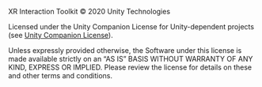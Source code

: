 XR Interaction Toolkit © 2020 Unity Technologies

Licensed under the Unity Companion License for Unity-dependent projects (see [Unity Companion License](http://www.unity3d.com/legal/licenses/Unity_Companion_License)).

Unless expressly provided otherwise, the Software under this license is made available strictly on an “AS IS” BASIS WITHOUT WARRANTY OF ANY KIND, EXPRESS OR IMPLIED. Please review the license for details on these and other terms and conditions.
